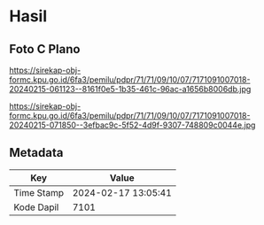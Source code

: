 # Hasil

## Foto C Plano

https://sirekap-obj-formc.kpu.go.id/6fa3/pemilu/pdpr/71/71/09/10/07/7171091007018-20240215-061123--8161f0e5-1b35-461c-96ac-a1656b8006db.jpg

https://sirekap-obj-formc.kpu.go.id/6fa3/pemilu/pdpr/71/71/09/10/07/7171091007018-20240215-071850--3efbac9c-5f52-4d9f-9307-748809c0044e.jpg


## Metadata

| Key        | Value               |
| ---------- | ------------------- |
| Time Stamp | 2024-02-17 13:05:41 |
| Kode Dapil | 7101                |



